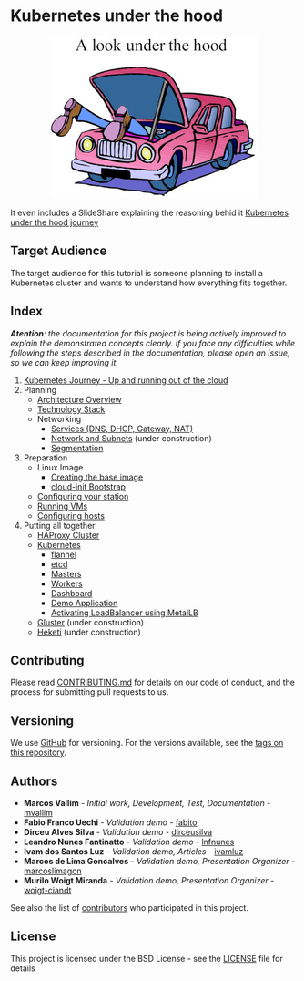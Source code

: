 # Kubernetes under the hood
<p align="center">
  <img src="documentation/images/under-the-hood.jpg">
</p>

It even includes a SlideShare explaining the reasoning behid it [Kubernetes under the hood journey](https://pt.slideshare.net/MarcosVallim1/kubernetes-under-the-hood-journey/MarcosVallim1/kubernetes-under-the-hood-journey)

## Target Audience
The target audience for this tutorial is someone planning to install a Kubernetes cluster and wants to understand how everything fits together.

## Index
***Atention**: the documentation for this project is being actively improved to explain the demonstrated concepts clearly. If you face any difficulties while following the steps described in the documentation, please open an issue, so we can keep improving it.*

1. [Kubernetes Journey - Up and running out of the cloud](documentation/objective.md)
2. Planning
   - [Architecture Overview](documentation/common-cluster.md)
   - [Technology Stack](documentation/technologies.md)
   - Networking
     - [Services (DNS, DHCP, Gateway, NAT)](documentation/network-services.md)
     - [Network and Subnets](documentation/network.md) (under construction)
     - [Segmentation](documentation/network-segmentation.md)
3. Preparation
   - Linux Image
     - [Creating the base image](documentation/create-linux-image.md)
     - [cloud-init Bootstrap](documentation/cloud-init.md)
   - [Configuring your station](documentation/configure-your-station.md)
   - [Running VMs](documentation/running-vms.md)
   - [Configuring hosts](documentation/configure-hosts.md)
9. Putting all together
   - [HAProxy Cluster](documentation/haproxy-cluster.md)
   - [Kubernetes](documentation/kube.md)
     - [flannel](documentation/kube-flannel.md)
     - [etcd](documentation/kube-etcd.md)
     - [Masters](documentation/kube-masters.md)
     - [Workers](documentation/kube-workers.md)
     - [Dashboard](documentation/kube-dashboard.md)
     - [Demo Application](documentation/kube-demo-application.md)
     - [Activating LoadBalancer using MetalLB](documentation/kube-metallb.md)
   - [Gluster](documentation/gluster.md) (under construction)
   - [Heketi](documentation/kube-heketi.md) (under construction)

## Contributing

Please read [CONTRIBUTING.md](CONTRIBUTING.md) for details on our code of conduct, and the process for submitting pull requests to us.

## Versioning

We use [GitHub](https://github.com/mvallim/kubernetes-under-the-hood) for versioning. For the versions available, see the [tags on this repository](https://github.com/mvallim/kubernetes-under-the-hood/tags). 

## Authors

* **Marcos Vallim** - *Initial work, Development, Test, Documentation* - [mvallim](https://github.com/mvallim)
* **Fabio Franco Uechi** - *Validation demo* - [fabito](https://github.com/fabito)
* **Dirceu Alves Silva** - *Validation demo* - [dirceusilva](https://github.com/dirceuSilva)
* **Leandro Nunes Fantinatto** - *Validation demo* - [lnfnunes](https://github.com/lnfnunes)
* **Ivam dos Santos Luz** - *Validation demo, Articles* - [ivamluz](https://github.com/ivamluz)
* **Marcos de Lima Goncalves** - *Validation demo, Presentation Organizer* - [marcoslimagon](https://github.com/marcoslimagon)
* **Murilo Woigt Miranda** - *Validation demo, Presentation Organizer* - [woigt-ciandt](https://github.com/woigt-ciandt)

See also the list of [contributors](CONTRIBUTORS.txt) who participated in this project.

## License

This project is licensed under the BSD License - see the [LICENSE](LICENSE) file for details

